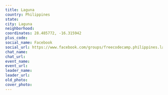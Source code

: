 ```yaml
---
title: Laguna
country: Philippines
state: 
city: Laguna
neighborhood: 
coordinates: 28.485772, -16.315942
plus_code:
social_name: Facebook
social_url: https://www.facebook.com/groups/freecodecamp.philippines.laguna
chat_name:
chat_url:
event_name:
event_url:
leader_name:
leader_url:
old_photo: 
cover_photo:
---
```

